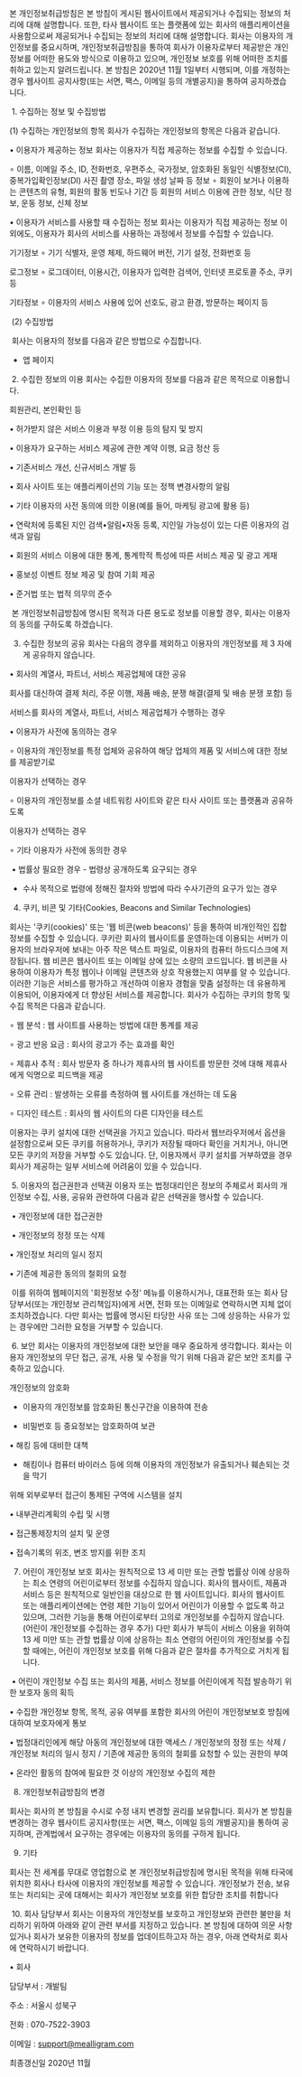 본 개인정보취급방침은 본 방침이 게시된 웹사이트에서 제공되거나 수집되는 정보의 처리에 대해 설명합니다. 또한, 타사 웹사이트 또는 플랫폼에 있는 회사의 애플리케이션을 사용함으로써 제공되거나 수집되는 정보의 처리에 대해 설명합니다. 회사는 이용자의 개인정보를 중요시하며, 개인정보취급방침을 통하여 회사가 이용자로부터 제공받은 개인정보를 어떠한 용도와 방식으로 이용하고 있으며, 개인정보 보호를 위해 어떠한 조치를 취하고 있는지 알려드립니다. 본 방침은 2020년 11월 1일부터 시행되며, 이를 개정하는 경우 웹사이트 공지사항(또는 서면, 팩스, 이메일 등의 개별공지)을 통하여 공지하겠습니다.



 1. 수집하는 정보 및 수집방법



(1) 수집하는 개인정보의 항목 회사가 수집하는 개인정보의 항목은 다음과 같습니다.



• 이용자가 제공하는 정보 회사는 이용자가 직접 제공하는 정보를 수집할 수 있습니다.



∘ 이름, 이메일 주소, ID, 전화번호, 우편주소, 국가정보, 암호화된 동일인 식별정보(CI), 중복가입확인정보(DI) 사진 촬영 장소, 파일 생성 날짜 등 정보 ∘ 회원이 보거나 이용하는 콘텐츠의 유형, 회원의 활동 빈도나 기간 등 회원의 서비스 이용에 관한 정보, 식단 정보, 운동 정보, 신체 정보





• 이용자가 서비스를 사용할 때 수집하는 정보 회사는 이용자가 직접 제공하는 정보 이외에도, 이용자가 회사의 서비스를 사용하는 과정에서 정보를 수집할 수 있습니다.



기기정보 ∘ 기기 식별자, 운영 체제, 하드웨어 버전, 기기 설정, 전화번호 등

로그정보 ∘ 로그데이터, 이용시간, 이용자가 입력한 검색어, 인터넷 프로토콜 주소, 쿠키 등

기타정보 ∘ 이용자의 서비스 사용에 있어 선호도, 광고 환경, 방문하는 페이지 등





 (2) 수집방법



 회사는 이용자의 정보를 다음과 같은 방법으로 수집합니다.



- 앱 페이지



 2. 수집한 정보의 이용 회사는 수집한 이용자의 정보를 다음과 같은 목적으로 이용합니다.



회원관리, 본인확인 등

• 허가받지 않은 서비스 이용과 부정 이용 등의 탐지 및 방지

• 이용자가 요구하는 서비스 제공에 관한 계약 이행, 요금 정산 등

• 기존서비스 개선, 신규서비스 개발 등

• 회사 사이트 또는 애플리케이션의 기능 또는 정책 변경사항의 알림

• 기타 이용자의 사전 동의에 의한 이용(예를 들어, 마케팅 광고에 활용 등)

• 연락처에 등록된 지인 검색•알림•자동 등록, 지인일 가능성이 있는 다른 이용자의 검색과 알림

• 회원의 서비스 이용에 대한 통계, 통계학적 특성에 따른 서비스 제공 및 광고 게재

• 홍보성 이벤트 정보 제공 및 참여 기회 제공

• 준거법 또는 법적 의무의 준수



 본 개인정보취급방침에 명시된 목적과 다른 용도로 정보를 이용할 경우, 회사는 이용자의 동의를 구하도록 하겠습니다.



3. 수집한 정보의 공유 회사는 다음의 경우를 제외하고 이용자의 개인정보를 제 3 자에게 공유하지 않습니다.



• 회사의 계열사, 파트너, 서비스 제공업체에 대한 공유

회사를 대신하여 결제 처리, 주문 이행, 제품 배송, 분쟁 해결(결제 및 배송 분쟁 포함) 등

서비스를 회사의 계열사, 파트너, 서비스 제공업체가 수행하는 경우



• 이용자가 사전에 동의하는 경우

∘ 이용자의 개인정보를 특정 업체와 공유하여 해당 업체의 제품 및 서비스에 대한 정보를 제공받기로

이용자가 선택하는 경우

∘ 이용자의 개인정보를 소셜 네트워킹 사이트와 같은 타사 사이트 또는 플랫폼과 공유하도록

이용자가 선택하는 경우

∘ 기타 이용자가 사전에 동의한 경우



 • 법률상 필요한 경우 - 법령상 공개하도록 요구되는 경우



- 수사 목적으로 법령에 정해진 절차와 방법에 따라 수사기관의 요구가 있는 경우





4. 쿠키, 비콘 및 기타(Cookies, Beacons and Similar Technologies)



회사는 '쿠키(cookies)' 또는 '웹 비콘(web beacons)' 등을 통하여 비개인적인 집합정보를 수집할 수 있습니다. 쿠키란 회사의 웹사이트를 운영하는데 이용되는 서버가 이용자의 브라우저에 보내는 아주 작은 텍스트 파일로, 이용자의 컴퓨터 하드디스크에 저장됩니다. 웹 비콘은 웹사이트 또는 이메일 상에 있는 소량의 코드입니다. 웹 비콘을 사용하여 이용자가 특정 웹이나 이메일 콘텐츠와 상호 작용했는지 여부를 알 수 있습니다. 이러한 기능은 서비스를 평가하고 개선하여 이용자 경험을 맞춤 설정하는 데 유용하게 이용되어, 이용자에게 더 향상된 서비스를 제공합니다. 회사가 수집하는 쿠키의 항목 및 수집 목적은 다음과 같습니다.



∘ 웹 분석 : 웹 사이트를 사용하는 방법에 대한 통계를 제공

∘ 광고 반응 요금 : 회사의 광고가 주는 효과를 확인

∘ 제휴사 추적 : 회사 방문자 중 하나가 제휴사의 웹 사이트를 방문한 것에 대해 제휴사에게 익명으로 피드백을 제공

∘ 오류 관리 : 발생하는 오류를 측정하여 웹 사이트를 개선하는 데 도움

∘ 디자인 테스트 : 회사의 웹 사이트의 다른 디자인을 테스트



이용자는 쿠키 설치에 대한 선택권을 가지고 있습니다. 따라서 웹브라우저에서 옵션을 설정함으로써 모든 쿠키를 허용하거나, 쿠키가 저장될 때마다 확인을 거치거나, 아니면 모든 쿠키의 저장을 거부할 수도 있습니다. 단, 이용자께서 쿠키 설치를 거부하였을 경우 회사가 제공하는 일부 서비스에 어려움이 있을 수 있습니다.



 5. 이용자의 접근권한과 선택권 이용자 또는 법정대리인은 정보의 주체로서 회사의 개인정보 수집, 사용, 공유와 관련하여 다음과 같은 선택권을 행사할 수 있습니다.



 • 개인정보에 대한 접근권한

 • 개인정보의 정정 또는 삭제

• 개인정보 처리의 일시 정지

• 기존에 제공한 동의의 철회의 요청



 이를 위하여 웹페이지의 '회원정보 수정' 메뉴를 이용하시거나, 대표전화 또는 회사 담당부서(또는 개인정보 관리책임자)에게 서면, 전화 또는 이메일로 연락하시면 지체 없이 조치하겠습니다. 다만 회사는 법률에 명시된 타당한 사유 또는 그에 상응하는 사유가 있는 경우에만 그러한 요청을 거부할 수 있습니다.



 6. 보안 회사는 이용자의 개인정보에 대한 보안을 매우 중요하게 생각합니다. 회사는 이용자 개인정보의 무단 접근, 공개, 사용 및 수정을 막기 위해 다음과 같은 보안 조치를 구축하고 있습니다.



개인정보의 암호화

- 이용자의 개인정보를 암호화된 통신구간을 이용하여 전송

- 비밀번호 등 중요정보는 암호화하여 보관

• 해킹 등에 대비한 대책

- 해킹이나 컴퓨터 바이러스 등에 의해 이용자의 개인정보가 유출되거나 훼손되는 것을 막기

위해 외부로부터 접근이 통제된 구역에 시스템을 설치

• 내부관리계획의 수립 및 시행

• 접근통제장치의 설치 및 운영

• 접속기록의 위조, 변조 방지를 위한 조치

7. 어린이 개인정보 보호 회사는 원칙적으로 13 세 미만 또는 관할 법률상 이에 상응하는 최소 연령의 어린이로부터 정보를 수집하지 않습니다. 회사의 웹사이트, 제품과 서비스 등은 원칙적으로 일반인을 대상으로 한 웹 사이트입니다. 회사의 웹사이트 또는 애플리케이션에는 연령 제한 기능이 있어서 어린이가 이용할 수 없도록 하고 있으며, 그러한 기능을 통해 어린이로부터 고의로 개인정보를 수집하지 않습니다. (어린이 개인정보를 수집하는 경우 추가) 다만 회사가 부득이 서비스 이용을 위하여 13 세 미만 또는 관할 법률상 이에 상응하는 최소 연령의 어린이의 개인정보를 수집할 때에는, 어린이 개인정보 보호를 위해 다음과 같은 절차를 추가적으로 거치게 됩니다.



 • 어린이 개인정보 수집 또는 회사의 제품, 서비스 정보를 어린이에게 직접 발송하기 위한 보호자 동의 획득

• 수집한 개인정보 항목, 목적, 공유 여부를 포함한 회사의 어린이 개인정보보호 방침에 대하여 보호자에게 통보

• 법정대리인에게 해당 아동의 개인정보에 대한 액세스 / 개인정보의 정정 또는 삭제 / 개인정보 처리의 일시 정지 / 기존에 제공한 동의의 철회를 요청할 수 있는 권한의 부여

• 온라인 활동의 참여에 필요한 것 이상의 개인정보 수집의 제한



8. 개인정보취급방침의 변경



회사는 회사의 본 방침을 수시로 수정 내지 변경할 권리를 보유합니다. 회사가 본 방침을 변경하는 경우 웹사이트 공지사항(또는 서면, 팩스, 이메일 등의 개별공지)을 통하여 공지하며, 관계법에서 요구하는 경우에는 이용자의 동의를 구하게 됩니다.



9. 기타

회사는 전 세계를 무대로 영업함으로 본 개인정보취급방침에 명시된 목적을 위해 타국에 위치한 회사나 타사에 이용자의 개인정보를 제공할 수 있습니다. 개인정보가 전송, 보유 또는 처리되는 곳에 대해서는 회사가 개인정보 보호를 위한 합당한 조치를 취합니다

 10. 회사 담당부서 회사는 이용자의 개인정보를 보호하고 개인정보와 관련한 불만을 처리하기 위하여 아래와 같이 관련 부서를 지정하고 있습니다. 본 방침에 대하여 의문 사항 있거나 회사가 보유한 이용자의 정보를 업데이트하고자 하는 경우, 아래 연락처로 회사에 연락하시기 바랍니다.



• 회사

담당부서 : 개발팀

주소 : 서울시 성북구

전화 : 070-7522-3903

이메일 : support@mealligram.com



최종갱신일 2020년 11월
